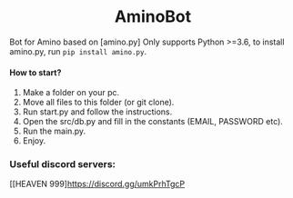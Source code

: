 <h1 align="center">
  AminoBot
</h1>

Bot for Amino based on [amino.py]
Only supports Python >=3.6, to install amino.py, run `pip install amino.py`.

#### How to start?
1. Make a folder on your pc.
2. Move all files to this folder (or git clone).
3. Run start.py and follow the instructions.
4. Open the src/db.py and fill in the constants (EMAIL, PASSWORD etc).
5. Run the main.py.
6. Enjoy.

### Useful discord servers:
[[HEAVEN 999]https://discord.gg/umkPrhTgcP
